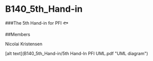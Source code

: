 # B140_5th_Hand-in
###The 5th Hand-in for PFI :fish:

##Members

Nicolai Kristensen

[alt text](B140_5th_Hand-in/5th Hand-In PFI UML.pdf "UML diagram")
